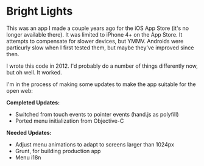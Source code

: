 Bright Lights
=============

This was an app I made a couple years ago for the iOS App Store (it's no longer available there). It was limited to iPhone 4+ on the App Store. It attempts to compensate for slower devices, but YMMV. Androids were particurly slow when I first tested them, but maybe they've improved since then.

I wrote this code in 2012. I'd probably do a number of things differently now, but oh well. It worked.

I'm in the process of making some updates to make the app suitable for the open web:

**Completed Updates:**
 - Switched from touch events to pointer events (hand.js as polyfill) 
 - Ported menu initialization from Objective-C

**Needed Updates:**
 - Adjust menu animations to adapt to screens larger than 1024px
 - Grunt, for building production app
 - Menu i18n
